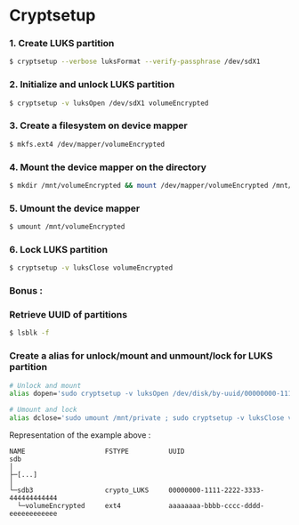 Cryptsetup
===

### 1. Create LUKS partition
```bash
$ cryptsetup --verbose luksFormat --verify-passphrase /dev/sdX1
```

### 2. Initialize and unlock LUKS partition
```bash
$ cryptsetup -v luksOpen /dev/sdX1 volumeEncrypted 
```

### 3. Create a filesystem on device mapper
```bash
$ mkfs.ext4 /dev/mapper/volumeEncrypted
```

### 4. Mount the device mapper on the directory
```bash
$ mkdir /mnt/volumeEncrypted && mount /dev/mapper/volumeEncrypted /mnt/volumeEncrypted
```

### 5. Umount the device mapper
```bash
$ umount /mnt/volumeEncrypted
```

### 6. Lock LUKS partition
```bash
$ cryptsetup -v luksClose volumeEncrypted 
```

### Bonus :

### Retrieve UUID of partitions
```bash
$ lsblk -f
```

### Create a alias for unlock/mount and unmount/lock for LUKS partition
```bash
# Unlock and mount
alias dopen='sudo cryptsetup -v luksOpen /dev/disk/by-uuid/00000000-1111-2222-3333-444444444444 volumeEncrypted && sudo mount --uuid aaaaaaaa-bbbb-cccc-dddd-eeeeeeeeeeee /mnt/private'

# Umount and lock
alias dclose='sudo umount /mnt/private ; sudo cryptsetup -v luksClose volumeEncrypted'
```

Representation of the example above :
```
NAME                    FSTYPE          UUID
sdb
│
├─[...]
│
└─sdb3                  crypto_LUKS     00000000-1111-2222-3333-444444444444              
  └─volumeEncrypted     ext4            aaaaaaaa-bbbb-cccc-dddd-eeeeeeeeeeee
```
